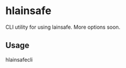 # hlainsafe
CLI utility for using lainsafe. More options soon.

## Usage
hlainsafecli <path-to-file>
